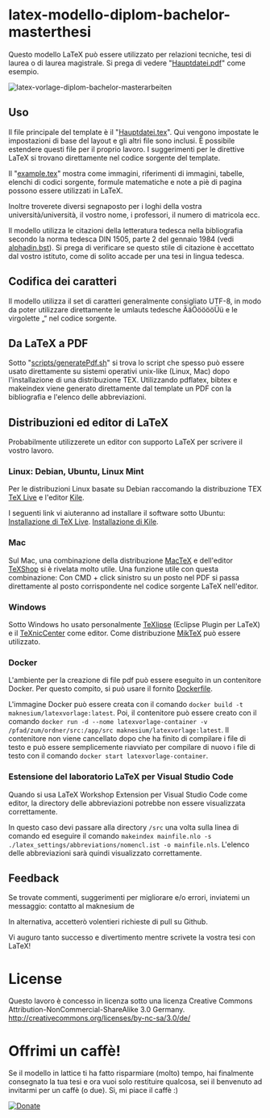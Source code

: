 # latex-modello-diplom-bachelor-masterthesi

Questo modello LaTeX può essere utilizzato per relazioni tecniche, tesi di laurea o di laurea magistrale. Si prega di vedere "[Hauptdatei.pdf](../../src/Hauptdatei.pdf)" come esempio.

![latex-vorlage-diplom-bachelor-masterarbeiten](../../main.png "latex-modello-diplom-bachelor-masterthesi")

## Uso

Il file principale del template è il "[Hauptdatei.tex](../../src/Hauptdatei.tex)". Qui vengono impostate le impostazioni di base del layout e gli altri file sono inclusi. È possibile estendere questi file per il proprio lavoro. I suggerimenti per le direttive LaTeX si trovano direttamente nel codice sorgente del template.

Il "[example.tex](../../src/example.tex)" mostra come immagini, riferimenti di immagini, tabelle, elenchi di codici sorgente, formule matematiche e note a piè di pagina possono essere utilizzati in LaTeX.

Inoltre troverete diversi segnaposto per i loghi della vostra università/università, il vostro nome, i professori, il numero di matricola ecc.

Il modello utilizza le citazioni della letteratura tedesca nella bibliografia secondo la norma tedesca DIN 1505, parte 2 del gennaio 1984 (vedi [alphadin.bst](../../src/alphadin.bst)). Si prega di verificare se questo stile di citazione è accettato dal vostro istituto, come di solito accade per una tesi in lingua tedesca.

## Codifica dei caratteri

Il modello utilizza il set di caratteri generalmente consigliato UTF-8, in modo da poter utilizzare direttamente le umlauts tedesche ÄäÖööööÜü e le virgolette „“ nel codice sorgente.

## Da LaTeX a PDF

Sotto "[scripts/generatePdf.sh](../../scripts/generatePdf.sh)" si trova lo script che spesso può essere usato direttamente su sistemi operativi unix-like (Linux, Mac) dopo l'installazione di una distribuzione TEX. Utilizzando pdflatex, bibtex e makeindex viene generato direttamente dal template un PDF con la bibliografia e l'elenco delle abbreviazioni.

## Distribuzioni ed editor di LaTeX

Probabilmente utilizzerete un editor con supporto LaTeX per scrivere il vostro lavoro.

### Linux: Debian, Ubuntu, Linux Mint

Per le distribuzioni Linux basate su Debian raccomando la distribuzione TEX [TeX Live](http://www.tug.org/texlive/ "TeX Live") e l'editor [Kile](http://kile.sourceforge.net/ "Kile").

I seguenti link vi aiuteranno ad installare il software sotto Ubuntu:
[Installazione di TeX Live](http://wiki.ubuntuusers.de/LATEX#TeX-Live "Installazione di TeX Live").
[Installazione di Kile](http://wiki.ubuntuusers.de/Kile "Installazione di Kile").

### Mac

Sul Mac, una combinazione della distribuzione [MacTeX](http://www.tug.org/mactex/ "MacTeX") e dell'editor [TeXShop](http://pages.uoregon.edu/koch/texshop/ "TeXShop") si è rivelata molto utile. Una funzione utile con questa combinazione: Con CMD + click sinistro su un posto nel PDF si passa direttamente al posto corrispondente nel codice sorgente LaTeX nell'editor.

### Windows

Sotto Windows ho usato personalmente [TeXlipse](http://texlipse.sourceforge.net/ "TeXlipse") (Eclipse Plugin per LaTeX) e il [TeXnicCenter](http://www.texniccenter.org/ "TeXnicCenter") come editor. Come distribuzione [MikTeX](http://miktex.org/ "MikTeX") può essere utilizzato.

### Docker

L'ambiente per la creazione di file pdf può essere eseguito in un contenitore Docker. Per questo compito, si può usare il fornito [Dockerfile](../../Dockerfile).

L'immagine Docker può essere creata con il comando `docker build -t maknesium/latexvorlage:latest`. Poi, il contenitore può essere creato con il comando `docker run -d --nome latexvorlage-container -v /pfad/zum/ordner/src:/app/src maknesium/latexvorlage:latest`. Il contenitore non viene cancellato dopo che ha finito di compilare i file di testo e può essere semplicemente riavviato per compilare di nuovo i file di testo con il comando `docker start latexvorlage-container`.

### Estensione del laboratorio LaTeX per Visual Studio Code

Quando si usa LaTeX Workshop Extension per Visual Studio Code come editor, la directory delle abbreviazioni potrebbe non essere visualizzata correttamente.

In questo caso devi passare alla directory `/src` una volta sulla linea di comando ed eseguire il comando `makeindex mainfile.nlo -s ./latex_settings/abbreviations/nomencl.ist -o mainfile.nls`. L'elenco delle abbreviazioni sarà quindi visualizzato correttamente.

## Feedback

Se trovate commenti, suggerimenti per migliorare e/o errori, inviatemi un messaggio:
contatto al maknesium de

In alternativa, accetterò volentieri richieste di pull su Github.

Vi auguro tanto successo e divertimento mentre scrivete la vostra tesi con LaTeX!

# License

Questo lavoro è concesso in licenza sotto una licenza Creative Commons Attribution-NonCommercial-ShareAlike 3.0 Germany.
http://creativecommons.org/licenses/by-nc-sa/3.0/de/

# Offrimi un caffè!

Se il modello in lattice ti ha fatto risparmiare (molto) tempo, hai finalmente consegnato la tua tesi e ora vuoi solo restituire qualcosa, sei il benvenuto ad invitarmi per un caffè (o due). Sì, mi piace il caffè :)

[![Donate](https://img.shields.io/badge/Donate-PayPal-green.svg)](https://www.paypal.com/cgi-bin/webscr?cmd=_s-xclick&hosted_button_id=6LZRV8ZHN2Z9A)